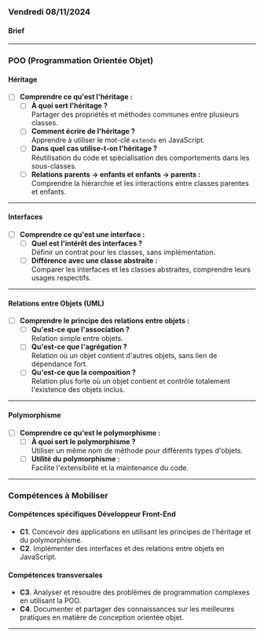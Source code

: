 ### Vendredi 08/11/2024

#### Brief
---

### POO (Programmation Orientée Objet)

#### Héritage
- [ ] **Comprendre ce qu'est l'héritage :**
  - [ ] **À quoi sert l'héritage ?**  
    Partager des propriétés et méthodes communes entre plusieurs classes.
  - [ ] **Comment écrire de l'héritage ?**  
    Apprendre à utiliser le mot-clé `extends` en JavaScript.
  - [ ] **Dans quel cas utilise-t-on l'héritage ?**  
    Réutilisation du code et spécialisation des comportements dans les sous-classes.
  - [ ] **Relations parents -> enfants et enfants -> parents :**  
    Comprendre la hiérarchie et les interactions entre classes parentes et enfants.

---

#### Interfaces
- [ ] **Comprendre ce qu'est une interface :**
  - [ ] **Quel est l'intérêt des interfaces ?**  
    Définir un contrat pour les classes, sans implémentation.
  - [ ] **Différence avec une classe abstraite :**  
    Comparer les interfaces et les classes abstraites, comprendre leurs usages respectifs.

---

#### Relations entre Objets (UML)
- [ ] **Comprendre le principe des relations entre objets :**
  - [ ] **Qu'est-ce que l'association ?**  
    Relation simple entre objets.
  - [ ] **Qu'est-ce que l'agrégation ?**  
    Relation où un objet contient d'autres objets, sans lien de dépendance fort.
  - [ ] **Qu'est-ce que la composition ?**  
    Relation plus forte où un objet contient et contrôle totalement l'existence des objets inclus.

---

#### Polymorphisme
- [ ] **Comprendre ce qu'est le polymorphisme :**
  - [ ] **À quoi sert le polymorphisme ?**  
    Utiliser un même nom de méthode pour différents types d'objets.
  - [ ] **Utilité du polymorphisme :**  
    Facilite l'extensibilité et la maintenance du code.

---

### Compétences à Mobiliser

#### Compétences spécifiques Développeur Front-End
- **C1**. Concevoir des applications en utilisant les principes de l'héritage et du polymorphisme.
- **C2**. Implémenter des interfaces et des relations entre objets en JavaScript.

#### Compétences transversales
- **C3**. Analyser et résoudre des problèmes de programmation complexes en utilisant la POO.
- **C4**. Documenter et partager des connaissances sur les meilleures pratiques en matière de conception orientée objet.

---
